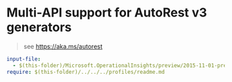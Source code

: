 # Multi-API support for AutoRest v3 generators

> see https://aka.ms/autorest

``` yaml $(enable-multi-api)
input-file:
  - $(this-folder)/Microsoft.OperationalInsights/preview/2015-11-01-preview/arm-service-map.json
require: $(this-folder)/../../../profiles/readme.md
```

